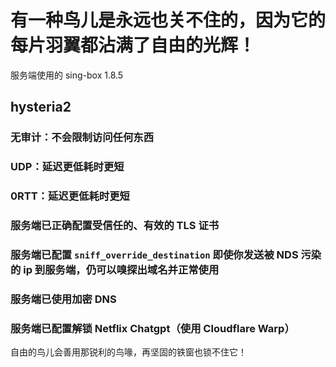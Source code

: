 # 有一种鸟儿是永远也关不住的，因为它的每片羽翼都沾满了自由的光辉！

服务端使用的 sing-box 1.8.5

## hysteria2

### 无审计：不会限制访问任何东西
### UDP：延迟更低耗时更短
### 0RTT：延迟更低耗时更短
### 服务端已正确配置受信任的、有效的 TLS 证书
### 服务端已配置 ```sniff_override_destination``` 即使你发送被 NDS 污染的 ip 到服务端，仍可以嗅探出域名并正常使用
### 服务端已使用加密 DNS
### 服务端已配置解锁 Netflix Chatgpt（使用 Cloudflare Warp）







自由的鸟儿会善用那锐利的鸟喙，再坚固的铁窗也锁不住它！
